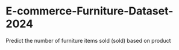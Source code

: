 # E-commerce-Furniture-Dataset-2024
Predict the number of furniture items sold (sold) based on product
